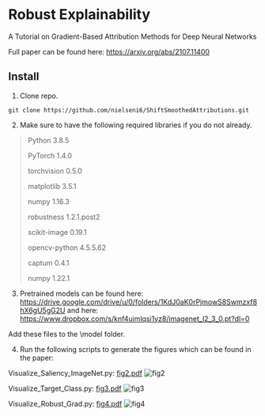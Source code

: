 # Robust Explainability

A Tutorial on Gradient-Based Attribution Methods for Deep Neural Networks

Full paper can be found here: https://arxiv.org/abs/2107.11400

## Install

1. Clone repo.

``git clone https://github.com/nielseni6/ShiftSmoothedAttributions.git``

2. Make sure to have the following required libraries if you do not already.

>Python 3.8.5
> 
>PyTorch 1.4.0
> 
>torchvision 0.5.0
> 
>matplotlib 3.5.1
> 
>numpy 1.16.3
> 
>robustness 1.2.1.post2
> 
>scikit-image 0.19.1
> 
>opencv-python 4.5.5.62
>
>captum 0.4.1
>
>numpy 1.22.1


3. Pretrained models can be found here: https://drive.google.com/drive/u/0/folders/1KdJ0aK0rPjmowS8Swmzxf8hX6gU5gG2U 
and here: https://www.dropbox.com/s/knf4uimlqsi1yz8/imagenet_l2_3_0.pt?dl=0

Add these files to the \model folder.

4. Run the following scripts to generate the figures which can be found in the paper:

Visualize_Saliency_ImageNet.py:
[fig2.pdf](https://github.com/nielseni6/Robust_Explainability_Experiments/files/7874143/fig2.pdf)
![fig2](https://user-images.githubusercontent.com/36169018/149972829-99b81130-e543-41a8-8cd8-6c3771c9c440.png)

Visualize_Target_Class.py:
[fig3.pdf](https://github.com/nielseni6/Robust_Explainability_Experiments/files/7874144/fig3.pdf)
![fig3](https://user-images.githubusercontent.com/36169018/149973069-db4db331-be18-4895-a3d0-6329f4de9980.png)

Visualize_Robust_Grad.py:
[fig4.pdf](https://github.com/nielseni6/Robust_Explainability_Experiments/files/7874145/fig4.pdf)
![fig4](https://user-images.githubusercontent.com/36169018/149973102-3f6ee0f3-80c4-4a0f-b7e8-6fd265ee34d7.png)

